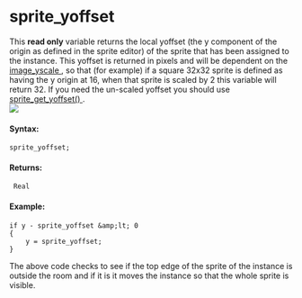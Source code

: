 # sprite_yoffset

This **read only** variable returns the local yoffset (the y component
of the origin as defined in the sprite editor) of the sprite that has
been assigned to the instance. This yoffset is returned in pixels and
will be dependent on the [ image_yscale ](image_yscale) , so that
(for example) if a square 32x32 sprite is defined as having the y origin
at 16, when that sprite is scaled by 2 this variable will return 32. If
you need the un-scaled yoffset you should use [ sprite_get_yoffset()
](../Sprite_Information/sprite_get_yoffset) .  
![](https://gms.magecorn.com/Manual/assets/Images/Scripting_Reference/GML/Reference/Sprites/yoffset_image.png)  

#### Syntax:

``` gml
sprite_yoffset;
```

#### Returns:

``` gml
 Real
```

#### Example:

``` gml
if y - sprite_yoffset &amp;lt; 0
{
    y = sprite_yoffset;
}
```

The above code checks to see if the top edge of the sprite of the
instance is outside the room and if it is it moves the instance so that
the whole sprite is visible.
